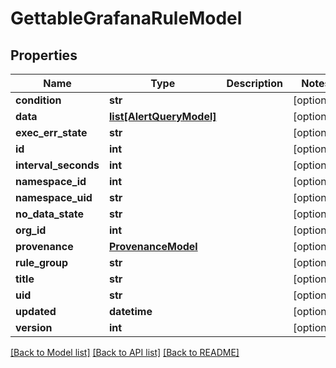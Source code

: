 # GettableGrafanaRuleModel

## Properties
Name | Type | Description | Notes
------------ | ------------- | ------------- | -------------
**condition** | **str** |  | [optional] 
**data** | [**list[AlertQueryModel]**](AlertQueryModel.md) |  | [optional] 
**exec_err_state** | **str** |  | [optional] 
**id** | **int** |  | [optional] 
**interval_seconds** | **int** |  | [optional] 
**namespace_id** | **int** |  | [optional] 
**namespace_uid** | **str** |  | [optional] 
**no_data_state** | **str** |  | [optional] 
**org_id** | **int** |  | [optional] 
**provenance** | [**ProvenanceModel**](ProvenanceModel.md) |  | [optional] 
**rule_group** | **str** |  | [optional] 
**title** | **str** |  | [optional] 
**uid** | **str** |  | [optional] 
**updated** | **datetime** |  | [optional] 
**version** | **int** |  | [optional] 

[[Back to Model list]](../README.md#documentation-for-models) [[Back to API list]](../README.md#documentation-for-api-endpoints) [[Back to README]](../README.md)



